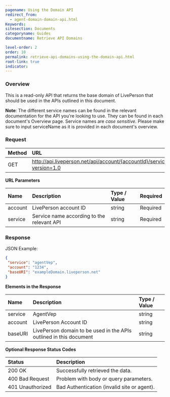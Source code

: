 ```yaml
---
pagename: Using the Domain API
redirect_from:
  - agent-domain-domain-api.html
Keywords:
sitesection: Documents
categoryname: Guides
documentname: Retrieve API Domains

level-order: 2
order: 10
permalink: retrieve-api-domains-using-the-domain-api.html
root-link: true
indicator:
---
```


### Overview

This is a read-only API that returns the base domain of LivePerson that should be used in the APIs outlined in this document.

**Note**: The different service names can be found in the relevant documentation for the API you're looking to use. They can be found in each document's Overview page. Service names are _case sensitive_. Please make sure to input serviceName as it is provided in each document's overview.

###  Request

| Method | URL |
| :--- | :--- |
| GET | http://api.liveperson.net/api/account/{accountId}/service/{serviceName}/baseURI.json?version=1.0 |

**URL Parameters**

| Name | Description | Type / Value | Required |
| :--- | :--- | :--- | :--- |
| account | LivePerson account ID | string | Required |
| service | Service name according to the relevant API | string | Required |

###  Response

JSON Example:

```json
{
 "service": "agentVep",
 "account": "1234",
 "baseURI": "exampleDomain.liveperson.net"
}
```

**Elements in the Response**

| Name | Description  | Type / Value |
| :--- | :--- | :--- |
| service | AgentVep | string |
| account | LivePerson Account ID | string |
| baseURI | LivePerson domain to be used in the APIs outlined in this document | string |

**Optional Response Status Codes**

| Status | Description |
| :--- | :--- |
| 200 OK | Successfully retrieved the data. |
| 400 Bad Request | Problem with body or query parameters. |
| 401 Unauthorized | Bad Authentication (invalid site or agent). |

